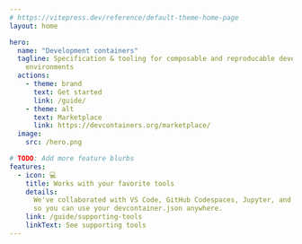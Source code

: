 ```yaml
---
# https://vitepress.dev/reference/default-theme-home-page
layout: home

hero:
  name: "Development containers"
  tagline: Specification & tooling for composable and reproducable development
    environments
  actions:
    - theme: brand
      text: Get started
      link: /guide/
    - theme: alt
      text: Marketplace
      link: https://devcontainers.org/marketplace/
  image:
    src: /hero.png

# TODO: Add more feature blurbs
features:
  - icon: 💻
    title: Works with your favorite tools
    details:
      We've collaborated with VS Code, GitHub Codespaces, Jupyter, and JetBrains
      so you can use your devcontainer.json anywhere.
    link: /guide/supporting-tools
    linkText: See supporting tools
---
```


<script setup>
// https://github.com/vuejs/vitepress/issues/800
import HomeContent from '.vitepress/theme/components/HomeContent.vue';
import TwoCols from ".vitepress/theme/components/TwoCols.vue"
import { VPButton } from "vitepress/theme"

// This is a hack to make the 'Marketplace' link not open a new tab.
if (globalThis.window) {
  // TODO: 'requestAnimationFrame' vs 'setTimeout' vs an event?
  // TODO: Open a feature request on the VitePress GitHub page
  requestAnimationFrame(() => {
    const a = document.querySelector(`.VPButton[href="https://devcontainers.org/marketplace/"]`)
    console.log(a, document.readyState)
    a.target = "_self"
  })
}
</script>

<HomeContent>
<TwoCols>
<template #left>

<!-- TODO: Make this roughly same length as example code -->

Dev Containers let you configure consistent development environments for your
projects. Just add a `.devcontainer/devcontainer.json` file to your project!

<VPButton text="Get started" href="/guide/" style="
  --vp-button-brand-border: green;
  /* --vp-button-brand-text: ; */
  --vp-button-brand-bg: darkgreen;
  --vp-button-brand-hover-border: lime;
  /* --vp-button-brand-hover-text: ; */
  --vp-button-brand-hover-bg: green;
" />

</template>
<template #right>

```json
{
  "image": "mcr.microsoft.com/devcontainers/javascript-node",
  "features": {
    "ghcr.io/devcontainers/features/rust": {}
  },
  "postCreateCommand": "npm install"
}
```

</template>
</TwoCols>
</HomeContent>
